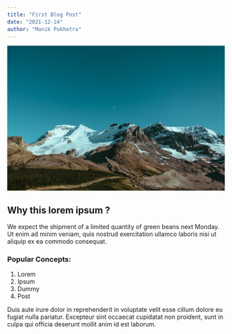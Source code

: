 ```yaml
---
title: "First Blog Post"
date: "2021-12-24"
author: "Manik Pokhetra"
---
```


![avatar](./blog-1.jpeg)

## Why this lorem ipsum ?

We expect the shipment of a limited quantity of green beans next Monday. Ut enim ad minim veniam, quis nostrud exercitation ullamco laboris nisi ut aliquip ex ea commodo consequat.

### Popular Concepts:

1. Lorem
2. Ipsum
3. Dummy
4. Post

Duis aute irure dolor in reprehenderit in voluptate velit esse cillum dolore eu fugiat nulla pariatur. Excepteur sint occaecat cupidatat non proident, sunt in culpa qui officia deserunt mollit anim id est laborum.
